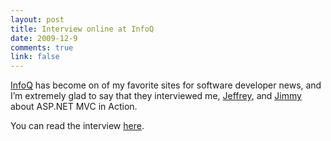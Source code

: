 ```yaml
--- 
layout: post
title: Interview online at InfoQ
date: 2009-12-9
comments: true
link: false
---
```

<p><a href="http://infoq.com" target="_blank">InfoQ</a> has become on of my favorite sites for software developer news, and I’m extremely glad to say that they interviewed me, <a href="http://jeffreypalermo.com/" target="_blank">Jeffrey</a>, and <a href="http://www.lostechies.com/blogs/jimmy_bogard/default.aspx" target="_blank">Jimmy</a> about ASP.NET MVC in Action.</p>  <p>You can read the interview <a href="http://www.infoq.com/articles/aspnet-mvc-in-action" target="_blank">here</a>.</p>
